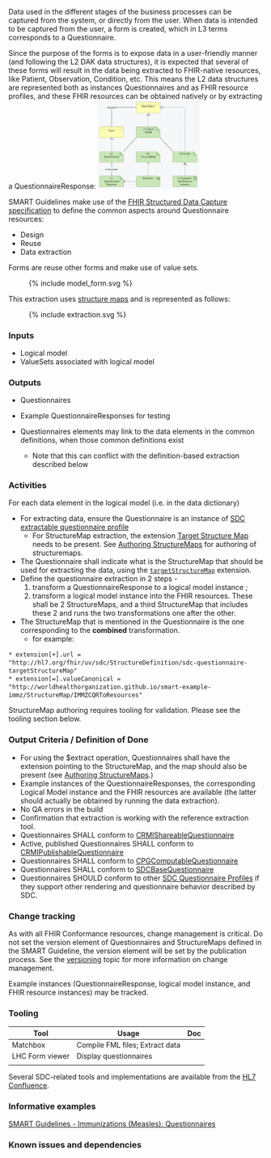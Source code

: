 Data used in the different stages of the business processes can be captured from the system, or directly from the user. When data is intended to be captured from the user, a form is created, which in L3 terms corresponds to a Questionnaire.

Since the purpose of the forms is to expose data in a user-friendly manner (and following the L2 DAK data structures), it is expected that several of these forms will result in the data being extracted to FHIR-native resources, like Patient, Observation, Condition, etc.
This means the L2 data structures are represented both as instances Questionnaires and as FHIR resource profiles, and these FHIR resources can be obtained natively or by extracting a QuestionnaireResponse:
<img src="./forms_resources.png" style="width:40%"/>
<br clear="all"/>


SMART Guidelines make use of the [FHIR Structured Data Capture specification](http://hl7.org/fhir/uv/sdc) to define the common aspects around Questionnaire resources:
* Design
* Reuse
* Data extraction

Forms are reuse other forms and make use of value sets. 
<figure style = "width:25em">
  {% include model_form.svg %}
</figure>

This extraction uses [structure maps](l3_structuremaps.html) and is represented as follows:
<figure style = "width:75em; max-width:90%">
  {% include extraction.svg %}
</figure>




### **Inputs** 
* Logical model
* ValueSets associated with logical model


### **Outputs**
* Questionnaires
* Example QuestionnaireResponses for testing

* Questionnaires elements may link to the data elements in the common definitions, when those common definitions exist
  * Note that this can conflict with the definition-based extraction described below

### **Activities**

For each data element in the logical model (i.e. in the data dictionary)

* For extracting data, ensure the Questionnaire is an instance of [SDC extractable questionnaire profile](http://hl7.org/fhir/uv/sdc/StructureDefinition/sdc-questionnaire-extr-smap)
  * For StructureMap extraction, the extension [Target Structure Map](http://hl7.org/fhir/uv/sdc/StructureDefinition/sdc-questionnaire-targetStructureMap) needs to be present. See [Authoring StructureMaps](l3_structuremaps.html) for authoring of structuremaps.
* The Questionnaire shall indicate what is the StructureMap that should be used for extracting the data, using the [`targetStructureMap`](http://hl7.org/fhir/uv/sdc/StructureDefinition/sdc-questionnaire-targetStructureMap) extension. 
* Define the questionnaire extraction in 2 steps - 
  1. transform a QuestionnaireResponse to a logical model instance ;
  2. transform a logical model instance into the FHIR resources. 
  These shall be 2 StructureMaps, and a third StructureMap that includes these 2 and runs the two transformations one after the other.
* The StructureMap that is mentioned in the Questionnaire is the one corresponding to the **combined** transformation.
  * for example: 
```
* extension[+].url = "http://hl7.org/fhir/uv/sdc/StructureDefinition/sdc-questionnaire-targetStructureMap"
* extension[=].valueCanonical = "http://worldhealthorganization.github.io/smart-example-immz/StructureMap/IMMZCQRToResources"
```

StructureMap authoring requires tooling for validation. Please see the tooling section below.



### **Output Criteria / Definition of Done**

* For using the $extract operation, Questionnaires shall have the extension pointing to the StructureMap, and the map should also be present (see [Authoring StructureMaps](l3_structuremaps.html).)
* Example instances of the QuestionnaireResponses, the corresponding Logical Model instance and the FHIR resources are available (the latter should actually be obtained by running the data extraction).
* No QA errors in the build
* Confirmation that extraction is working with the reference extraction tool.
* Questionnaires SHALL conform to [CRMIShareableQuestionnaire]({{site.data.fhir.ver.crmi}}/StructureDefinition-crmi-shareablequestionnaire.html)
* Active, published Questionnaires SHALL conform to [CRMIPublishableQuestionnaire]({{site.data.fhir.ver.crmi}}/StructureDefinition-crmi-publishablequestionnaire.html)
* Questionnaires SHALL conform to [CPGComputableQuestionnaire]({{site.data.fhir.ver.cpg}}/StructureDefinition-cpg-computablequestionnaire.html)
* Questionnaires SHALL conform to [SDCBaseQuestionnaire]({{site.data.fhir.ver.sdc}}/StructureDefinition-sdc-questionnaire.html)
* Questionnaires SHOULD conform to other [SDC Questionnaire Profiles]({{site.data.fhir.ver.sdc}}/artifacts.html#structures-resource-profiles) if they support other rendering and questionnaire behavior described by SDC.


### **Change tracking**

As with all FHIR Conformance resources, change management is critical. Do not set the version element of Questionnaires and StructureMaps defined in the SMART Guideline, the version element will be set by the publication process. See the [versioning](versioning.html) topic for more information on change management.

Example instances (QuestionnaireResponse, logical model instance, and FHIR resource instances) may be tracked.

### **Tooling**

| Tool | Usage | Doc |
| --- | ---| ---| 
| Matchbox | Compile FML files; Extract data|  |
| LHC Form viewer | Display questionnaires|  |
|  | |  |

Several SDC-related tools and implementations are available from the [HL7 Confluence](https://confluence.hl7.org/display/FHIRI/SDC+Implementations).

### **Informative examples**
[SMART Guidelines - Immunizations (Measles): Questionnaires](https://worldhealthorganization.github.io/smart-example-immz/artifacts.html#structures-questionnaires)

### **Known issues and dependencies**


